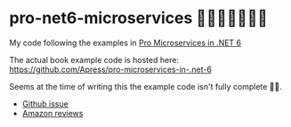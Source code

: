 
# pro-net6-microservices 🤔🤔🤔🤔🤔🤔🤔
My code following the examples in [Pro Microservices in .NET 6](https://link.springer.com/book/10.1007/978-1-4842-7833-8)

The actual book example code is hosted here: https://github.com/Apress/pro-microservices-in-.net-6

Seems at the time of writing this the example code isn't fully complete 🤔🚩. 
- [Github issue](https://github.com/Apress/pro-microservices-in-.net-6/issues/1)
- [Amazon reviews](https://www.amazon.com/dp/1484278321#customerReviews)